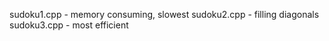 sudoku1.cpp - memory consuming, slowest
sudoku2.cpp - filling diagonals
sudoku3.cpp - most efficient
